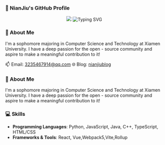 ### 🚀 NianJiu's GitHub Profile

<div align="center">
  <img src="### 🚀 NianJiu's GitHub Profile

<div align="center">
   <img src="https://readme-typing-svg.demolab.com?font=Fira+Code&size=32&duration=3000&pause=1000&color=FEFEFE&background=0D47A1&width=600&lines=Hi,+I'm+NianJiu;Computer+Science+Student;Open-Source+Enthusiast" alt="Typing SVG" />
</div>

### 👋 About Me

I'm a sophomore majoring in Computer Science and Technology at Xiamen University. I have a deep passion for the open - source community and aspire to make a meaningful contribution to it!

📫 Email: [3235467914@qq.com](mailto:3235467914@qq.com)
🌐 Blog: [nianjiublog](https://nianjiublog.cn)

### 👋 About Me

I'm a sophomore majoring in Computer Science and Technology at Xiamen University. I have a deep passion for the open - source community and aspire to make a meaningful contribution to it!

### 💻 Skills

- **Programming Languages**: Python, JavaScript, Java, C++, TypeScript, HTML/CSS
- **Frameworks & Tools**: React, Vue,Webpack5,Vite,Rollup
